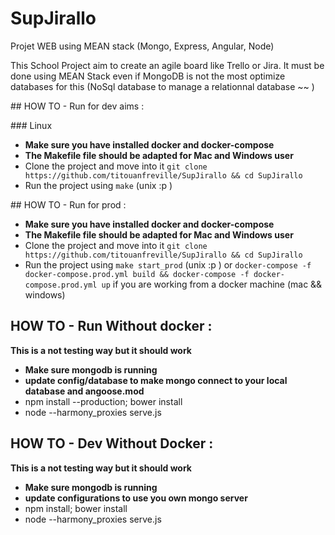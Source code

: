 # SupJirallo
Projet WEB using MEAN stack (Mongo, Express, Angular, Node)

This School Project aim to create an agile board like Trello or Jira.
It must be done using MEAN Stack even if MongoDB is not the most optimize databases for this (NoSql database to manage a relationnal database ~~ )

## HOW TO - Run for dev aims :

### Linux
- **Make sure you have installed docker and docker-compose**
- **The Makefile file should be adapted for Mac and Windows user**
- Clone the project and move into it `git clone https://github.com/titouanfreville/SupJirallo && cd SupJirallo`
- Run the project using `make` (unix :p )

## HOW TO - Run for prod :
- **Make sure you have installed docker and docker-compose**
- **The Makefile file should be adapted for Mac and Windows user**
- Clone the project and move into it `git clone https://github.com/titouanfreville/SupJirallo && cd SupJirallo`
- Run the project using `make start_prod` (unix :p ) or `docker-compose -f docker-compose.prod.yml build && docker-compose -f docker-compose.prod.yml up` if you are working from a docker machine (mac && windows)

## HOW TO - Run Without docker :
**This is a not testing way but it should work**
- **Make sure mongodb is running**
- **update config/database to make mongo connect to your local database and angoose.mod**
- npm install --production; bower install
- node --harmony_proxies serve.js

## HOW TO - Dev Without Docker :
**This is a not testing way but it should work**
- **Make sure mongodb is running**
- **update configurations to use you own mongo server**
- npm install; bower install
- node --harmony_proxies serve.js